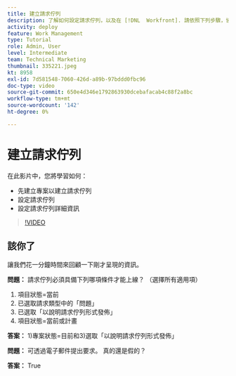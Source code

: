 ```yaml
---
title: 建立請求佇列
description: 了解如何設定請求佇列，以及在 [!DNL  Workfront]. 請依照下列步驟，協助您的組織管理工作吸取次數。
activity: deploy
feature: Work Management
type: Tutorial
role: Admin, User
level: Intermediate
team: Technical Marketing
thumbnail: 335221.jpeg
kt: 8958
exl-id: 7d581548-7060-426d-a89b-97bddd0fbc96
doc-type: video
source-git-commit: 650e4d346e1792863930dcebafacab4c88f2a8bc
workflow-type: tm+mt
source-wordcount: '142'
ht-degree: 0%

---
```


# 建立請求佇列

在此影片中，您將學習如何：

* 先建立專案以建立請求佇列
* 設定請求佇列
* 設定請求佇列詳細資訊

>[!VIDEO](https://video.tv.adobe.com/v/335221/?quality=12&learn=on)

## 該你了

讓我們花一分鐘時間來回顧一下剛才呈現的資訊。

**問題：** 請求佇列必須具備下列哪項條件才能上線？ （選擇所有適用項）

1. 項目狀態=當前
1. 已選取請求類型中的「問題」
1. 已選取「以說明請求佇列形式發佈」
1. 項目狀態=當前或計畫

**答案：** 1)專案狀態=目前和3)選取「以說明請求佇列形式發佈」

**問題：** 可透過電子郵件提出要求。 真的還是假的？

**答案：** True

